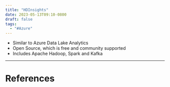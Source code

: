 ```yaml
---
title: "HDInsights"
date: 2023-05-13T09:10-0800
draft: false
tags: 
  - "#Azure"
---
```

- Similar to Azure Data Lake Analytics
- Open Source, which is free and community supported
- Includes Apache Hadoop, Spark and Kafka

---
# References
